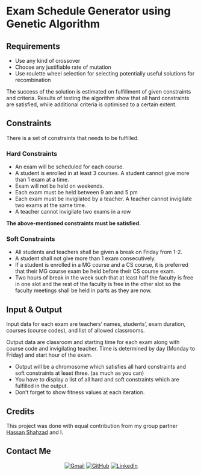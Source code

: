 # Exam Schedule Generator using Genetic Algorithm

## Requirements
- Use any kind of crossover
- Choose any justifiable rate of mutation
- Use roulette wheel selection for selecting potentially useful solutions for recombination

The success of the solution is estimated on fulfillment of given constraints and criteria. Results of testing the algorithm show that all hard constraints are satisfied, while additional criteria is optimised to a certain extent.

## Constraints
There is a set of constraints that needs to be fulfilled.

### Hard Constraints
- An exam will be scheduled for each course.
- A student is enrolled in at least 3 courses. A student cannot give more than 1 exam at a time.
- Exam will not be held on weekends.
- Each exam must be held between 9 am and 5 pm
- Each exam must be invigilated by a teacher. A teacher cannot invigilate two exams at the same time.
- A teacher cannot invigilate two exams in a row

**The above-mentioned constraints must be satisfied.**

### Soft Constraints
- All students and teachers shall be given a break on Friday from 1-2.
- A student shall not give more than 1 exam consecutively.
- If a student is enrolled in a MG course and a CS course, it is preferred that their MG course exam be held before their CS course exam. 
- Two hours of break in the week such that at least half the faculty is free in one slot and the rest of the faculty is free in the other slot so the faculty meetings shall be held in parts as they are now.

## Input & Output
Input data for each exam are teachers’ names, students’, exam duration, courses (course codes), and list of allowed classrooms.

Output data are classroom and starting time for each exam along with course code and invigilating teacher. Time is determined by day (Monday to Friday) and start hour of the exam.

- Output will be a chromosome which satisfies all hard constraints and soft constraints at least three. (as much as you can)
- You have to display a list of all hard and soft constraints which are fulfilled in the output.
- Don’t forget to show fitness values at each iteration.

## Credits
This project was done with equal contribution from my group partner [Hassan Shahzad](https://github.com/HxnDev) and I.

## Contact Me
<p align="center">
	<a href="mailto:sanakahnn@gmail.com"><img src="https://img.icons8.com/bubbles/50/000000/gmail.png" alt="Gmail"/></a>
	<a href="https://github.com/sanaa-khan"><img src="https://img.icons8.com/bubbles/50/000000/github.png" alt="GitHub"/></a>
	<a href="https://www.linkedin.com/in/sana-khan-95a9771b3/"><img src="https://img.icons8.com/bubbles/50/000000/linkedin.png" alt="LinkedIn"/></a>
	
</p>
